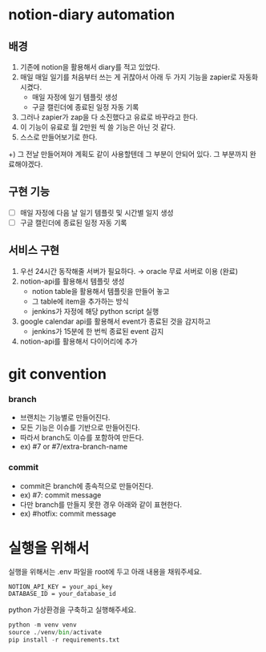 # notion-diary automation

## 배경
1. 기존에 notion을 활용해서 diary를 적고 있었다.
2. 매일 매일 일기를 처음부터 쓰는 게 귀찮아서 아래 두 가지 기능을 zapier로 자동화시켰다.
   - 매일 자정에 일기 템플릿 생성 
   - 구글 캘린더에 종료된 일정 자동 기록
3. 그러나 zapier가 zap을 다 소진했다고 유료로 바꾸라고 한다.
4. 이 기능이 유료로 월 2만원 씩 쓸 기능은 아닌 것 같다.
5. 스스로 만들어보기로 한다.

+) 그 전날 만들어져야 계획도 같이 사용할텐데 그 부분이 안되어 있다. 그 부분까지 완료해야겠다.

## 구현 기능
- [ ] 매일 자정에 다음 날 일기 템플릿 및 시간별 일지 생성
- [ ] 구글 캘린더에 종료된 일정 자동 기록 

## 서비스 구현
1. 우선 24시간 동작해줄 서버가 필요하다. → oracle 무료 서버로 이용 (완료)
2. notion-api를 활용해서 템플릿 생성
   - notion table을 활용해서 템플릿을 만들어 놓고
   - 그 table에 item을 추가하는 방식
   - jenkins가 자정에 해당 python script 실행
3. google calendar api를 활용해서 event가 종료된 것을 감지하고
   - jenkins가 15분에 한 번씩 종료된 event 감지
4. notion-api를 활용해서 다이어리에 추가


# git convention

### branch
- 브랜치는 기능별로 만들어진다. 
- 모든 기능은 이슈를 기반으로 만들어진다.
- 따라서 branch도 이슈를 포함하여 만든다.
- ex) #7 or #7/extra-branch-name

### commit
- commit은 branch에 종속적으로 만들어진다.
- ex) #7: commit message
- 다만 branch를 만들지 못한 경우 아래와 같이 표현한다.
- ex) #hotfix: commit message

# 실행을 위해서
실행을 위해서는 
.env 파일을 root에 두고 아래 내용을 채워주세요.

```commandline
NOTION_API_KEY = your_api_key
DATABASE_ID = your_database_id
```

python 가상환경을 구축하고 실행해주세요.
```python
python -m venv venv 
source ./venv/bin/activate
pip install -r requirements.txt
```